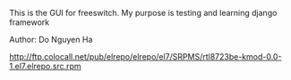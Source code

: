 This is the GUI for freeswitch. My purpose is testing and learning django framework


Author: Do Nguyen Ha

http://ftp.colocall.net/pub/elrepo/elrepo/el7/SRPMS/rtl8723be-kmod-0.0-1.el7.elrepo.src.rpm
